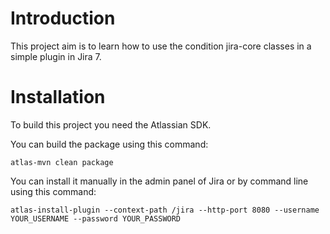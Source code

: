 # Introduction

This project aim is to learn how to use the condition jira-core classes in a simple plugin in Jira 7.


# Installation

To build this project you need the Atlassian SDK.

You can build the package using this command:

```
atlas-mvn clean package
```

You can install it manually in the admin panel of Jira or by command line using this command:

```
atlas-install-plugin --context-path /jira --http-port 8080 --username YOUR_USERNAME --password YOUR_PASSWORD
```